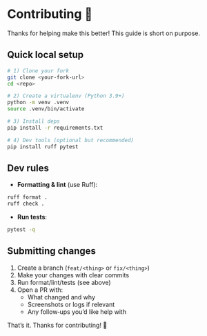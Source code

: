 # Contributing 🤝

Thanks for helping make this better! This guide is short on purpose.

## Quick local setup
```bash
# 1) Clone your fork
git clone <your-fork-url>
cd <repo>

# 2) Create a virtualenv (Python 3.9+)
python -m venv .venv
source .venv/bin/activate

# 3) Install deps
pip install -r requirements.txt

# 4) Dev tools (optional but recommended)
pip install ruff pytest
```

## Dev rules
- **Formatting & lint** (use Ruff):
```bash
ruff format .
ruff check .
```
- **Run tests**:
```bash
pytest -q
```

## Submitting changes
1. Create a branch (`feat/<thing>` or `fix/<thing>`)
2. Make your changes with clear commits
3. Run format/lint/tests (see above)
4. Open a PR with:
   - What changed and why
   - Screenshots or logs if relevant
   - Any follow‑ups you’d like help with

That’s it. Thanks for contributing! 🌟